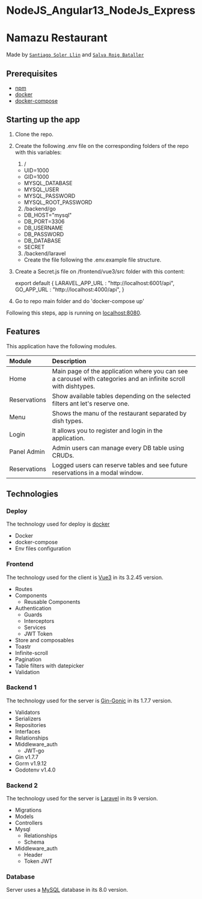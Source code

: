 # NodeJS_Angular13_NodeJs_Express

# Namazu Restaurant
Made by [`Santiago Soler Llin`](https://github.com/SantiSL5)  and  [`Salva Roig Bataller`](https://github.com/SalRB)

## Prerequisites

* [npm](https://www.npmjs.com/)
* [docker](https://www.docker.com/)
* [docker-compose](https://docs.docker.com/compose/)

## Starting up the app

1. Clone the repo.

2. Create the following .env file on the corresponding folders of the repo with this variables:

    1. /
    * UID=1000
    * GID=1000
    * MYSQL_DATABASE
    * MYSQL_USER
    * MYSQL_PASSWORD
    * MYSQL_ROOT_PASSWORD

    2. /backend/go
    * DB_HOST="mysql"
    * DB_PORT=3306
    * DB_USERNAME
    * DB_PASSWORD
    * DB_DATABASE
    * SECRET

    3. /backend/laravel
    * Create the file following the .env.example file structure.

3. Create a Secret.js file on /frontend/vue3/src folder with this content:

    export default {
        LARAVEL_APP_URL : "http://localhost:6001/api",
        GO_APP_URL : "http://localhost:4000/api",
    }
  
4. Go to repo main folder and do 'docker-compose up'

Following this steps, app is running on [localhost:8080](http://localhost:8080).

## Features

This application have the following modules.

Module | Description
:--- | :---
Home | Main page of the application where you can see a carousel with categories and an infinite scroll with dishtypes.
Reservations | Show available tables depending on the selected filters ant let's reserve one.
Menu | Shows the manu of the restaurant separated by dish types.
Login | It allows you to register and login in the application.
Panel Admin | Admin users can manage every DB table using CRUDs.
Reservations | Logged users can reserve tables and see future reservations in a modal window.

## Technologies

### Deploy

The technology used for deploy is [docker](https://www.docker.com/)

  * Docker
  * docker-compose
  * Env files configuration

### Frontend

The technology used for the client is [Vue3](https://vuejs.org/) in its 3.2.45 version. 

  * Routes
  * Components
      * Reusable Components
  * Authentication
      * Guards
      * Interceptors
      * Services
      * JWT Token
  * Store and composables
  * Toastr
  * Infinite-scroll
  * Pagination
  * Table filters with datepicker
  * Validation

### Backend 1

The technology used for the server is [Gin-Gonic](https://gin-gonic.com/) in its 1.7.7 version.

  * Validators
  * Serializers
  * Repositories
  * Interfaces
  * Relationships
  * Middleware_auth
    * JWT-go
  * Gin v1.7.7
  * Gorm v1.9.12
  * Godotenv v1.4.0

### Backend 2

The technology used for the server is [Laravel](https://laravel.com/) in its 9 version.

  * Migrations
  * Models
  * Controllers
  * Mysql
    * Relationships
    * Schema
  * Middleware_auth
    * Header
    * Token JWT


### Database

Server uses a [MySQL](https://www.mysql.com/) database in its 8.0 version.